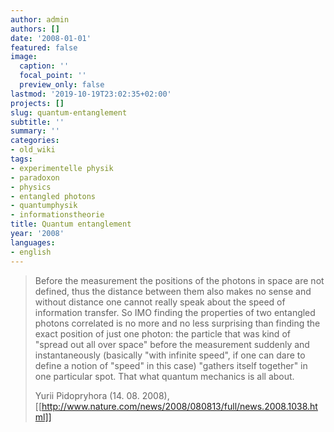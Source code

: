 ```yaml
---
author: admin
authors: []
date: '2008-01-01'
featured: false
image:
  caption: ''
  focal_point: ''
  preview_only: false
lastmod: '2019-10-19T23:02:35+02:00'
projects: []
slug: quantum-entanglement
subtitle: ''
summary: ''
categories:
- old_wiki
tags:
- experimentelle physik
- paradoxon
- physics
- entangled photons
- quantumphysik
- informationstheorie
title: Quantum entanglement
year: '2008'
languages:
- english
---
```


> Before the measurement the positions of the photons in space are not defined,
> thus the distance between them also makes no sense and without distance one
> cannot really speak about the speed of information transfer. So IMO finding the
> properties of two entangled photons correlated is no more and no less surprising
> than finding the exact position of just one photon: the particle that was kind
> of "spread out all over space" before the measurement suddenly and
> instantaneously (basically "with infinite speed", if one can dare to define a
> notion of "speed" in this case) "gathers itself together" in one particular
> spot. That what quantum mechanics is all about.
> 
> Yurii Pidopryhora (14. 08. 2008),
> [[http://www.nature.com/news/2008/080813/full/news.2008.1038.html]]